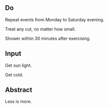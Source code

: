 ## Do

Repeat events from Monday to Saturday evening.

Treat any cut, no matter how small.

Shower within 30 minutes after exercising.

## Input

Get sun light.

Get cold.

## Abstract

Less is more.
